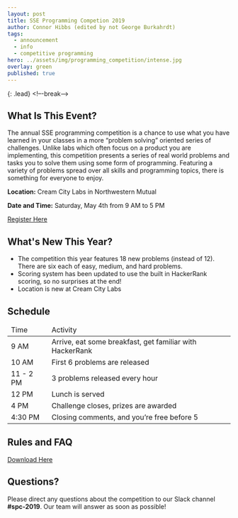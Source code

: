 ```yaml
---
layout: post
title: SSE Programming Competion 2019
author: Connor Hibbs (edited by not George Burkahrdt)
tags:
  - announcement
  - info
  - competitive programming
hero: ../assets/img/programming_competition/intense.jpg
overlay: green
published: true
---
```

{: .lead}
<!–-break-–>
## What Is This Event?
The annual SSE programming competition is a chance to use what you have learned in your classes in a more 
“problem solving” oriented series of challenges. Unlike labs which often focus on a product you are implementing, 
this competition presents a series of real world problems and tasks you to solve them using some form of programming. 
Featuring a variety of problems spread over all skills and programming topics, there is something for everyone to enjoy.

**Location:** Cream City Labs in Northwestern Mutual

**Date and Time:** Saturday, May 4th from 9 AM to 5 PM

[Register Here](https://bit.ly/2I7zvr6)

## What's New This Year?
* The competition this year features 18 new problems (instead of 12). There are six each of easy, medium, and hard 
problems.
* Scoring system has been updated to use the built in HackerRank scoring, so no surprises at the end!
* Location is new at Cream City Labs

## Schedule 
<table>
    <thead>
        <tr>
            <td>Time</td>
            <td>Activity</td>
        </tr>
    </thead>
    <tbody>
        <tr>
            <td>9 AM</td>
            <td>Arrive, eat some breakfast, get familiar with HackerRank</td>
        </tr>
        <tr>
            <td>10 AM</td>
            <td>First 6 problems are released</td>
        </tr>
        <tr>
            <td>11 - 2 PM</td>
            <td>3 problems released every hour</td>
        </tr>
        <tr>
            <td>12 PM</td>
            <td>Lunch is served</td>
        </tr>
        <tr>
            <td>4 PM</td>
            <td>Challenge closes, prizes are awarded</td>
        </tr>
        <tr>
            <td>4:30 PM</td>
            <td>Closing comments, and you’re free before 5</td>
        </tr>
    </tbody>
</table>

## Rules and FAQ
[Download Here](../assets/files/sse_programming_competition_rules_2019.pdf)

## Questions?
Please direct any questions about the competition to our Slack channel **\#spc-2019**. Our team will answer as 
soon as possible!
